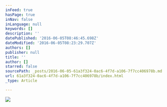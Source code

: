 ```yaml
---
inFeed: true
hasPage: true
inNav: false
inLanguage: null
keywords: []
description: ''
datePublished: '2016-06-05T08:46:45.698Z'
dateModified: '2016-06-05T08:23:29.707Z'
authors: []
publisher: null
title: ''
author: []
starred: false
sourcePath: _posts/2016-06-05-61a3f324-0ac6-4f7d-a106-7f7cc406978b.md
url: 61a3f324-0ac6-4f7d-a106-7f7cc406978b/index.html
_type: Article

---
```

![](https://the-grid-user-content.s3-us-west-2.amazonaws.com/098094f5-7b98-46af-b62b-7d79f13868b2.jpg)